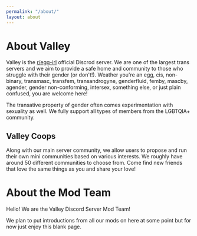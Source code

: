 ```yaml
---
permalink: "/about/"
layout: about
---
```


# About Valley
Valley is the [r/egg-irl](https://reddit.com/r/egg-irl) official Discrod server. We are one of the largest trans servers and we aim to provide a safe home and community to those who struggle with their gender (or don't!). Weather you're an egg, cis, non-binary, transmasc, transfem, transandrogyne, genderfluid, femby, mascby, agender, gender non-conforming, intersex, something else, or just plain confused, you are welcome here!

The transative property of gender often comes experimentation with sexuality as well. We fully support all types of members from the LGBTQIA+ community.

## Valley Coops
Along with our main server community, we allow users to propose and run their own mini communities based on various interests. We roughly have around 50 different communities to choose from. Come find new friends that love the same things as you and share your love!

# About the Mod Team
Hello! We are the Valley Discord Server Mod Team!

We plan to put introductions from all our mods on here at some point but for now just enjoy this blank page.
